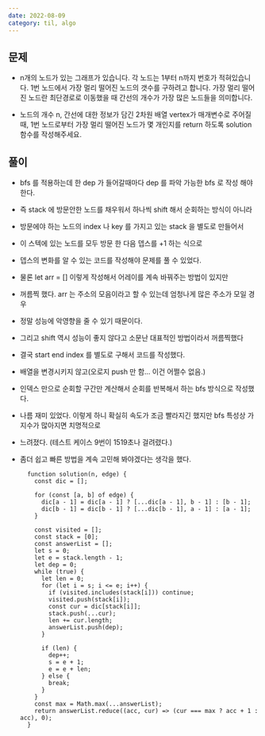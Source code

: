 ```yaml
---
date: 2022-08-09
category: til, algo
---
```


## 문제

- n개의 노드가 있는 그래프가 있습니다. 각 노드는 1부터 n까지 번호가 적혀있습니다. 1번 노드에서 가장 멀리 떨어진 노드의 갯수를 구하려고 합니다. 가장 멀리 떨어진 노드란 최단경로로 이동했을 때 간선의 개수가 가장 많은 노드들을 의미합니다.

- 노드의 개수 n, 간선에 대한 정보가 담긴 2차원 배열 vertex가 매개변수로 주어질 때, 1번 노드로부터 가장 멀리 떨어진 노드가 몇 개인지를 return 하도록 solution 함수를 작성해주세요.

## 풀이

- bfs 를 적용하는데 한 dep 가 들어갈때마다 dep 를 파악 가능한 bfs 로 작성 해야 한다.
- 즉 stack 에 방문안한 노드를 채우워서 하나씩 shift 해서 순회하는 방식이 아니라
- 방문에야 하는 노드의 index 나 key 를 가지고 있는 stack 을 별도로 만들어서
- 이 스텍에 있는 노드를 모두 방문 한 다음 뎁스를 +1 하는 식으로
- 뎁스의 변화를 알 수 있는 코드를 작성해야 문제를 풀 수 있었다.
- 물론 let arr = [] 이렇게 작성해서 어레이를 계속 바꿔주는 방법이 있지만
- 꺼름찍 했다. arr 는 주소의 모음이라고 할 수 있는데 엄청나게 많은 주소가 모일 경우
- 정말 성능에 악영향을 줄 수 있기 때문이다.
- 그리고 shift 역시 성능이 좋지 않다고 소문난 대표적인 방법이라서 꺼름찍했다
- 결국 start end index 를 별도로 구해서 코드를 작성했다.
- 배열을 변경시키지 않고(오로지 push 만 함... 이건 어쩔수 없음.)
- 인덱스 만으로 순회할 구간만 계산해서 순회를 반복해서 하는 bfs 방식으로 작성했다.
- 나름 재미 있었다. 이렇게 하니 확실히 속도가 조금 빨라지긴 했지만 bfs 특성상 가지수가 많아지면 치명적으로
- 느려졌다. (테스트 케이스 9번이 1519초나 걸려렸다.)
- 좀더 쉽고 빠른 방법을 계속 고민해 봐야겠다는 생각을 했다.

  ```
    function solution(n, edge) {
      const dic = [];

      for (const [a, b] of edge) {
        dic[a - 1] = dic[a - 1] ? [...dic[a - 1], b - 1] : [b - 1];
        dic[b - 1] = dic[b - 1] ? [...dic[b - 1], a - 1] : [a - 1];
      }

      const visited = [];
      const stack = [0];
      const answerList = [];
      let s = 0;
      let e = stack.length - 1;
      let dep = 0;
      while (true) {
        let len = 0;
        for (let i = s; i <= e; i++) {
          if (visited.includes(stack[i])) continue;
          visited.push(stack[i]);
          const cur = dic[stack[i]];
          stack.push(...cur);
          len += cur.length;
          answerList.push(dep);
        }

        if (len) {
          dep++;
          s = e + 1;
          e = e + len;
        } else {
          break;
        }
      }
      const max = Math.max(...answerList);
      return answerList.reduce((acc, cur) => (cur === max ? acc + 1 : acc), 0);
    }
  ```
